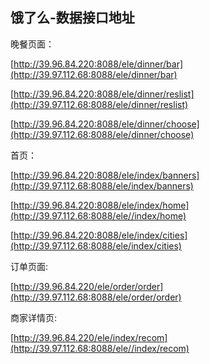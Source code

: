 ## 饿了么-数据接口地址



晚餐页面：

[http://39.96.84.220:8088/ele/dinner/bar](http://39.97.112.68:8088/ele/dinner/bar)

[http://39.96.84.220:8088/ele/dinner/reslist](http://39.97.112.68:8088/ele/dinner/reslist)

[http://39.96.84.220:8088/ele/dinner/choose](http://39.97.112.68:8088/ele/dinner/choose)



首页：

[http://39.96.84.220:8088/ele/index/banners](http://39.97.112.68:8088/ele/index/banners)

[http://39.96.84.220:8088/ele/index/home](http://39.97.112.68:8088/ele//index/home)

[http://39.96.84.220:8088/ele/index/cities](http://39.97.112.68:8088/ele/index/cities)



订单页面:

[http://39.96.84.220/ele/order/order](http://39.97.112.68:8088/ele/order/order)



商家详情页:

[http://39.96.84.220/ele/index/recom](http://39.97.112.68:8088/ele//index/recom)



